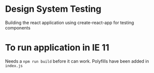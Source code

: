 # Design System Testing
Building the react application using create-react-app for testing components

# To run application in IE 11
Needs a `npm run build` before it can work. Polyfills have been added in `index.js`